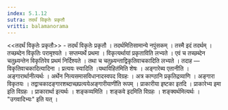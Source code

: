 ```yaml
---
index: 5.1.12
sutra: तदर्थं विकृतेः प्रकृतौ
vritti: balamanorama
---
```


<<तदर्थं विकृतेः प्रकृतौ>> - तदर्थं विकृतेः प्रकृतौ । तदर्थमितिसामान्ये नपुंसकम् । तस्मै इदं तदर्थम् । तच्छब्देन विकृतिः परामृश्यते । सप्तम्यर्थे प्रथमा । विकृत्यर्थायां प्रकृताविति लभ्यते । एवं च तच्छब्देन चतुथ्र्यन्तेन विकृतिरेव प्रथमं निर्दिश्यते । तथा च चतुथ्र्यन्ताद्विकृतिवाचकादिति लभ्यते । तदाह — विकृतिवाचकादित्यादिना । प्रत्ययः स्यादिति ।यथाविहित॑मिति शेषः । अङ्गारेब्य एतानीति । अङ्गारार्थानीत्यर्थः । अर्थेन नित्यसमासविधानादस्वपद विग्रहः । अत्र काण्ठानि प्रकृतिद्रव्याणि । अङ्गारा विकृतयः । तद्वाचकादङ्गारशब्दाच्छप्रत्ययेअङ्गारीयाणी॑ति रूपम् । प्राकारीया इष्टका इतदि । प्राकारेभ्य इमा इति विग्रहः । प्राकारार्था इत्यर्थः । शङ्कव्यमिति । शङ्कवे इदमिति विग्रहः । शङ्क्वर्थमित्यर्थः । "उगवादिभ्यः" इति यत् । 